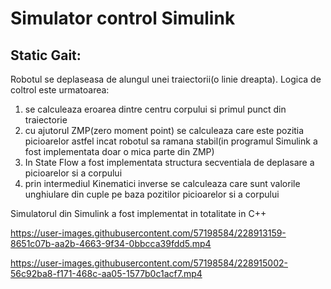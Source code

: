 # Simulator control Simulink

## Static Gait:
  
  Robotul se deplaseasa de alungul unei traiectorii(o linie dreapta). Logica de coltrol este urmatoarea:
  
  1. se calculeaza eroarea dintre centru corpului si primul punct din traiectorie
  2. cu ajutorul ZMP(zero moment point) se calculeaza care este pozitia picioarelor astfel incat robotul sa ramana stabil(in programul Simulink a fost implementata doar o mica parte din ZMP)
  3. In State Flow a fost implementata structura secventiala de deplasare a picioarelor si a corpului
  4. prin intermediul Kinematici inverse se calculeaza care sunt valorile unghiulare din cuple pe baza pozitilor picioarelor si a corpului

  Simulatorul din Simulink a fost implementat in totalitate in C++

https://user-images.githubusercontent.com/57198584/228913159-8651c07b-aa2b-4663-9f34-0bbcca39fdd5.mp4

https://user-images.githubusercontent.com/57198584/228915002-56c92ba8-f171-468c-aa05-1577b0c1acf7.mp4






